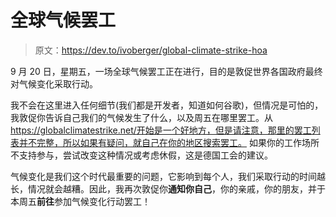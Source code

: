 # 全球气候罢工

> 原文：<https://dev.to/ivoberger/global-climate-strike-hoa>

9 月 20 日，星期五，一场全球气候罢工正在进行，目的是敦促世界各国政府最终对气候变化采取行动。

我不会在这里进入任何细节(我们都是开发者，知道如何谷歌)，但情况是可怕的，我敦促你告诉自己我们的气候发生了什么，以及周五在哪里罢工。从 https://globalclimatestrike.net/开始是一个好地方，但是请注意，那里的罢工列表并不完整，所以如果有疑问，就自己在你的地区搜索罢工。
如果你的工作场所不支持参与，尝试改变这种情况或考虑休假，这是德国工会的建议。

气候变化是我们这个时代最重要的问题，它影响到每个人，我们采取行动的时间越长，情况就会越糟。因此，我再次敦促你**通知你自己**，你的亲戚，你的朋友，并于本周五**前往**参加气候变化行动罢工！